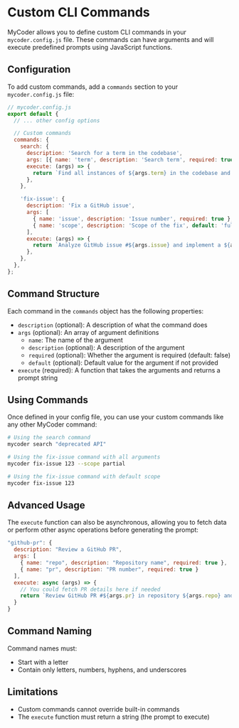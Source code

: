 # Custom CLI Commands

MyCoder allows you to define custom CLI commands in your `mycoder.config.js` file. These commands can have arguments and will execute predefined prompts using JavaScript functions.

## Configuration

To add custom commands, add a `commands` section to your `mycoder.config.js` file:

```js
// mycoder.config.js
export default {
  // ... other config options

  // Custom commands
  commands: {
    search: {
      description: 'Search for a term in the codebase',
      args: [{ name: 'term', description: 'Search term', required: true }],
      execute: (args) => {
        return `Find all instances of ${args.term} in the codebase and suggest improvements`;
      },
    },

    'fix-issue': {
      description: 'Fix a GitHub issue',
      args: [
        { name: 'issue', description: 'Issue number', required: true },
        { name: 'scope', description: 'Scope of the fix', default: 'full' },
      ],
      execute: (args) => {
        return `Analyze GitHub issue #${args.issue} and implement a ${args.scope} fix`;
      },
    },
  },
};
```

## Command Structure

Each command in the `commands` object has the following properties:

- `description` (optional): A description of what the command does
- `args` (optional): An array of argument definitions
  - `name`: The name of the argument
  - `description` (optional): A description of the argument
  - `required` (optional): Whether the argument is required (default: false)
  - `default` (optional): Default value for the argument if not provided
- `execute` (required): A function that takes the arguments and returns a prompt string

## Using Commands

Once defined in your config file, you can use your custom commands like any other MyCoder command:

```bash
# Using the search command
mycoder search "deprecated API"

# Using the fix-issue command with all arguments
mycoder fix-issue 123 --scope partial

# Using the fix-issue command with default scope
mycoder fix-issue 123
```

## Advanced Usage

The `execute` function can also be asynchronous, allowing you to fetch data or perform other async operations before generating the prompt:

```js
"github-pr": {
  description: "Review a GitHub PR",
  args: [
    { name: "repo", description: "Repository name", required: true },
    { name: "pr", description: "PR number", required: true }
  ],
  execute: async (args) => {
    // You could fetch PR details here if needed
    return `Review GitHub PR #${args.pr} in repository ${args.repo} and provide feedback`;
  }
}
```

## Command Naming

Command names must:

- Start with a letter
- Contain only letters, numbers, hyphens, and underscores

## Limitations

- Custom commands cannot override built-in commands
- The `execute` function must return a string (the prompt to execute)
